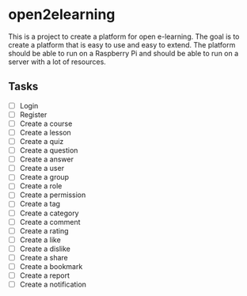 # open2elearning
This is a project to create a platform for open e-learning. The goal is to create a platform that is easy to use and easy to extend. The platform should be able to run on a Raspberry Pi and should be able to run on a server with a lot of resources.


## Tasks
- [ ] Login
- [ ] Register
- [ ] Create a course
- [ ] Create a lesson
- [ ] Create a quiz
- [ ] Create a question
- [ ] Create a answer
- [ ] Create a user
- [ ] Create a group
- [ ] Create a role
- [ ] Create a permission
- [ ] Create a tag
- [ ] Create a category
- [ ] Create a comment
- [ ] Create a rating
- [ ] Create a like
- [ ] Create a dislike
- [ ] Create a share
- [ ] Create a bookmark
- [ ] Create a report
- [ ] Create a notification
